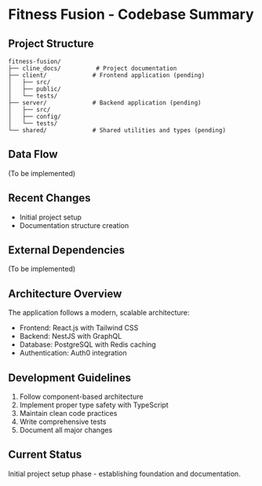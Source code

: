 # Fitness Fusion - Codebase Summary

## Project Structure
```
fitness-fusion/
├── cline_docs/          # Project documentation
├── client/             # Frontend application (pending)
│   ├── src/
│   ├── public/
│   └── tests/
├── server/             # Backend application (pending)
│   ├── src/
│   ├── config/
│   └── tests/
└── shared/             # Shared utilities and types (pending)
```

## Data Flow
(To be implemented)

## Recent Changes
- Initial project setup
- Documentation structure creation

## External Dependencies
(To be implemented)

## Architecture Overview
The application follows a modern, scalable architecture:
- Frontend: React.js with Tailwind CSS
- Backend: NestJS with GraphQL
- Database: PostgreSQL with Redis caching
- Authentication: Auth0 integration

## Development Guidelines
1. Follow component-based architecture
2. Implement proper type safety with TypeScript
3. Maintain clean code practices
4. Write comprehensive tests
5. Document all major changes

## Current Status
Initial project setup phase - establishing foundation and documentation.

